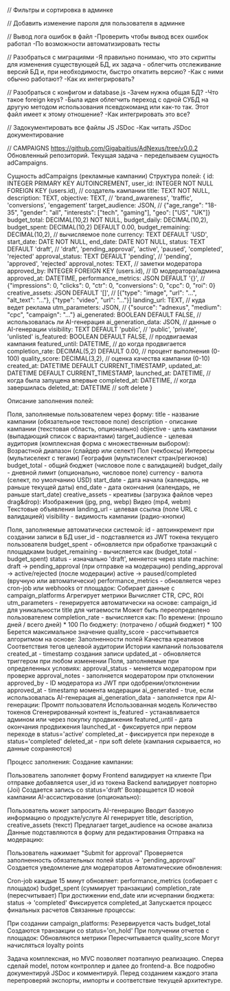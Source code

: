 // Фильтры и сортировка в админке

// Добавить изменение пароля для пользователя в админке

// Вывод лога ошибок в файл
    -Проверить чтобы вывод всех ошибок работал
    -По возможности автоматизировать тесты

// Разобраться с миграциями
    -Я правильно понимаю, что это скрипты для изменения существующей БД, их задача - облегчить отслеживание версий БД и, при необходимости, быстро откатить версию?
    -Как с ними обычно работают?
    -Как их интегрировать?

// Разобраться с конфигом и database.js
    -Зачем нужна общая БД?
    -Что такое foreign keys?
    -Была идея облегчить переход с одной СУБД на другую методом использования псевдокоманд или как-то так. Этот файл имеет к этому отношение?
    -Как интегрировать это все?

// Задокументировать все файлы JS JSDoc
    -Как читать JSDoc документирование

// CAMPAIGNS
https://github.com/Gigabaitius/AdNexus/tree/v0.0.2
Обновленный репозиторий.
Текущая задача - переделываем сущность adCampaigns.

Сущность adCampaigns (рекламные кампании)
Структура полей:
{
  id: INTEGER PRIMARY KEY AUTOINCREMENT,
  user_id: INTEGER NOT NULL FOREIGN KEY (users.id), // создатель кампании
  title: TEXT NOT NULL,
  description: TEXT,
  objective: TEXT, // 'brand_awareness', 'traffic', 'conversions', 'engagement'
  target_audience: JSON, // {"age_range": "18-35", "gender": "all", "interests": ["tech", "gaming"], "geo": ["US", "UK"]}
  budget_total: DECIMAL(10,2) NOT NULL,
  budget_daily: DECIMAL(10,2),
  budget_spent: DECIMAL(10,2) DEFAULT 0.00,
  budget_remaining: DECIMAL(10,2), // вычисляемое поле
  currency: TEXT DEFAULT 'USD',
  start_date: DATE NOT NULL,
  end_date: DATE NOT NULL,
  status: TEXT DEFAULT 'draft', // 'draft', 'pending_approval', 'active', 'paused', 'completed', 'rejected'
  approval_status: TEXT DEFAULT 'pending', // 'pending', 'approved', 'rejected'
  approval_notes: TEXT, // заметки модератора
  approved_by: INTEGER FOREIGN KEY (users.id), // ID модератора/админа
  approved_at: DATETIME,
  performance_metrics: JSON DEFAULT '{}', // {"impressions": 0, "clicks": 0, "ctr": 0, "conversions": 0, "cpc": 0, "roi": 0}
  creative_assets: JSON DEFAULT '[]', // [{"type": "image", "url": "...", "alt_text": "..."}, {"type": "video", "url": "..."}]
  landing_url: TEXT, // куда ведет реклама
  utm_parameters: JSON, // {"source": "adnexus", "medium": "cpc", "campaign": "..."}
  ai_generated: BOOLEAN DEFAULT FALSE, // использовалась ли AI-генерация
  ai_generation_data: JSON, // данные о AI-генерации
  visibility: TEXT DEFAULT 'public', // 'public', 'private', 'unlisted'
  is_featured: BOOLEAN DEFAULT FALSE, // продвигаемая кампания
  featured_until: DATETIME, // до когда продвигается
  completion_rate: DECIMAL(5,2) DEFAULT 0.00, // процент выполнения (0-100)
  quality_score: DECIMAL(3,2), // оценка качества кампании (0-10)
  created_at: DATETIME DEFAULT CURRENT_TIMESTAMP,
  updated_at: DATETIME DEFAULT CURRENT_TIMESTAMP,
  launched_at: DATETIME, // когда была запущена впервые
  completed_at: DATETIME, // когда завершилась
  deleted_at: DATETIME // soft delete
}

Описание заполнения полей:

Поля, заполняемые пользователем через форму:
title - название кампании (обязательное текстовое поле)
description - описание кампании (текстовая область, опционально)
objective - цель кампании (выпадающий список с вариантами)
target_audience - целевая аудитория (комплексная форма с множественным выбором):
Возрастной диапазон (слайдер или селект)
Пол (чекбоксы)
Интересы (мультиселект с тегами)
География (мультиселект стран/регионов)
budget_total - общий бюджет (числовое поле с валидацией)
budget_daily - дневной лимит (опционально, числовое поле)
currency - валюта (селект, по умолчанию USD)
start_date - дата начала (календарь, не раньше текущей даты)
end_date - дата окончания (календарь, не раньше start_date)
creative_assets - креативы (загрузка файлов через drag&drop):
Изображения (jpg, png, webp)
Видео (mp4, webm)
Текстовые объявления
landing_url - целевая ссылка (поле URL с валидацией)
visibility - видимость кампании (радио-кнопки)

Поля, заполняемые автоматически системой:
id - автоинкремент при создании записи в БД
user_id - подставляется из JWT токена текущего пользователя
budget_spent - обновляется при обработке транзакций с площадками
budget_remaining - вычисляется как (budget_total - budget_spent)
status - изначально 'draft', меняется через state machine:
draft → pending_approval (при отправке на модерацию)
pending_approval → active/rejected (после модерации)
active → paused/completed (вручную или автоматически)
performance_metrics - обновляется через cron-job или webhooks от площадок:
Собирает данные с campaign_platforms
Агрегирует метрики
Вычисляет CTR, CPC, ROI
utm_parameters - генерируется автоматически на основе:
campaign_id для уникальности
title для читаемости
Может быть переопределено пользователем
completion_rate - вычисляется как:
По времени: (прошло дней / всего дней) * 100
По бюджету: (потрачено / общий бюджет) * 100
Берется максимальное значение
quality_score - рассчитывается алгоритмом на основе:
Заполненности полей
Качества креативов
Соответствия тегов целевой аудитории
Истории кампаний пользователя
created_at - timestamp создания записи
updated_at - обновляется триггером при любом изменении
Поля, заполняемые при определенных условиях:
approval_status - меняется модератором при проверке
approval_notes - заполняется модератором при отклонении
approved_by - ID модератора из JWT при одобрении/отклонении
approved_at - timestamp момента модерации
ai_generated - true, если использовалась AI-генерация
ai_generation_data - заполняется при AI-генерации:
Промпт пользователя
Использованная модель
Количество токенов
Сгенерированный контент
is_featured - устанавливается админом или через покупку продвижения
featured_until - дата окончания продвижения
launched_at - фиксируется при первом переходе в status='active'
completed_at - фиксируется при переходе в status='completed'
deleted_at - при soft delete (кампания скрывается, но данные сохраняются)

Процесс заполнения:
Создание кампании:

Пользователь заполняет форму
Frontend валидирует на клиенте
При отправке добавляется user_id из токена
Backend валидирует повторно (Joi)
Создается запись со status='draft'
Возвращается ID новой кампании
AI-ассистирование (опционально):

Пользователь может запросить AI-генерацию
Вводит базовую информацию о продукте/услуге
AI генерирует title, description, creative_assets (текст)
Предлагает target_audience на основе анализа
Данные подставляются в форму для редактирования
Отправка на модерацию:

Пользователь нажимает "Submit for approval"
Проверяется заполненность обязательных полей
status → 'pending_approval'
Создается уведомление для модераторов
Автоматические обновления:

Cron-job каждые 15 минут обновляет:
performance_metrics (собирает с площадок)
budget_spent (суммирует транзакции)
completion_rate (пересчитывает)
При достижении end_date или исчерпании бюджета:
status → 'completed'
Фиксируется completed_at
Запускается процесс финальных расчетов
Связанные процессы:

При создании campaign_platforms:
Резервируется часть budget_total
Создаются транзакции со status='on_hold'
При получении отчетов с площадок:
Обновляются метрики
Пересчитывается quality_score
Могут начисляться loyalty points

Задача комплексная, но MVC позволяет поэтапную реализацию. Сперва сделай model, потом контроллер и далее до frontend-а. Все подробно документируй JSDoc и комментируй. Перед созданием каждого этапа перепроверяй экспорты, импорты и соответствие текущей архитектуре.